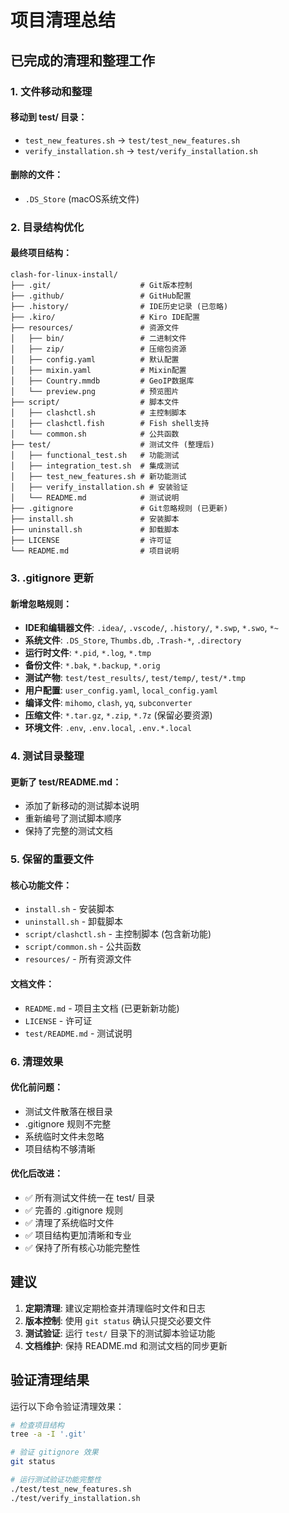 # 项目清理总结

## 已完成的清理和整理工作

### 1. 文件移动和整理

#### 移动到 test/ 目录：
- `test_new_features.sh` → `test/test_new_features.sh`
- `verify_installation.sh` → `test/verify_installation.sh`

#### 删除的文件：
- `.DS_Store` (macOS系统文件)

### 2. 目录结构优化

#### 最终项目结构：
```
clash-for-linux-install/
├── .git/                    # Git版本控制
├── .github/                 # GitHub配置
├── .history/                # IDE历史记录 (已忽略)
├── .kiro/                   # Kiro IDE配置
├── resources/               # 资源文件
│   ├── bin/                 # 二进制文件
│   ├── zip/                 # 压缩包资源
│   ├── config.yaml          # 默认配置
│   ├── mixin.yaml           # Mixin配置
│   ├── Country.mmdb         # GeoIP数据库
│   └── preview.png          # 预览图片
├── script/                  # 脚本文件
│   ├── clashctl.sh          # 主控制脚本
│   ├── clashctl.fish        # Fish shell支持
│   └── common.sh            # 公共函数
├── test/                    # 测试文件 (整理后)
│   ├── functional_test.sh   # 功能测试
│   ├── integration_test.sh  # 集成测试
│   ├── test_new_features.sh # 新功能测试
│   ├── verify_installation.sh # 安装验证
│   └── README.md            # 测试说明
├── .gitignore               # Git忽略规则 (已更新)
├── install.sh               # 安装脚本
├── uninstall.sh             # 卸载脚本
├── LICENSE                  # 许可证
└── README.md                # 项目说明
```

### 3. .gitignore 更新

#### 新增忽略规则：
- **IDE和编辑器文件**: `.idea/`, `.vscode/`, `.history/`, `*.swp`, `*.swo`, `*~`
- **系统文件**: `.DS_Store`, `Thumbs.db`, `.Trash-*`, `.directory`
- **运行时文件**: `*.pid`, `*.log`, `*.tmp`
- **备份文件**: `*.bak`, `*.backup`, `*.orig`
- **测试产物**: `test/test_results/`, `test/temp/`, `test/*.tmp`
- **用户配置**: `user_config.yaml`, `local_config.yaml`
- **编译文件**: `mihomo`, `clash`, `yq`, `subconverter`
- **压缩文件**: `*.tar.gz`, `*.zip`, `*.7z` (保留必要资源)
- **环境文件**: `.env`, `.env.local`, `.env.*.local`

### 4. 测试目录整理

#### 更新了 test/README.md：
- 添加了新移动的测试脚本说明
- 重新编号了测试脚本顺序
- 保持了完整的测试文档

### 5. 保留的重要文件

#### 核心功能文件：
- `install.sh` - 安装脚本
- `uninstall.sh` - 卸载脚本
- `script/clashctl.sh` - 主控制脚本 (包含新功能)
- `script/common.sh` - 公共函数
- `resources/` - 所有资源文件

#### 文档文件：
- `README.md` - 项目主文档 (已更新新功能)
- `LICENSE` - 许可证
- `test/README.md` - 测试说明

### 6. 清理效果

#### 优化前问题：
- 测试文件散落在根目录
- .gitignore 规则不完整
- 系统临时文件未忽略
- 项目结构不够清晰

#### 优化后改进：
- ✅ 所有测试文件统一在 test/ 目录
- ✅ 完善的 .gitignore 规则
- ✅ 清理了系统临时文件
- ✅ 项目结构更加清晰和专业
- ✅ 保持了所有核心功能完整性

## 建议

1. **定期清理**: 建议定期检查并清理临时文件和日志
2. **版本控制**: 使用 `git status` 确认只提交必要文件
3. **测试验证**: 运行 `test/` 目录下的测试脚本验证功能
4. **文档维护**: 保持 README.md 和测试文档的同步更新

## 验证清理结果

运行以下命令验证清理效果：

```bash
# 检查项目结构
tree -a -I '.git'

# 验证 gitignore 效果
git status

# 运行测试验证功能完整性
./test/test_new_features.sh
./test/verify_installation.sh
```